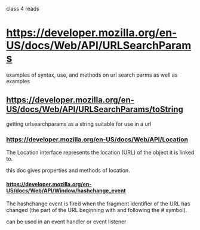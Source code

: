 class 4 reads

# https://developer.mozilla.org/en-US/docs/Web/API/URLSearchParams

examples of syntax, use, and methods on url search parms as well as examples

## https://developer.mozilla.org/en-US/docs/Web/API/URLSearchParams/toString

getting urlsearchparams as a string suitable for use in a url

### https://developer.mozilla.org/en-US/docs/Web/API/Location

The Location interface represents the location (URL) of the object it is linked to. 

this doc gives properties and methods of location.

#### https://developer.mozilla.org/en-US/docs/Web/API/Window/hashchange_event

The hashchange event is fired when the fragment identifier of the URL has changed (the part of the URL beginning with and following the # symbol).

can be used in an event handler or event listener